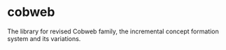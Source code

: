 # cobweb
The library for revised Cobweb family, the incremental concept formation system and its variations.
